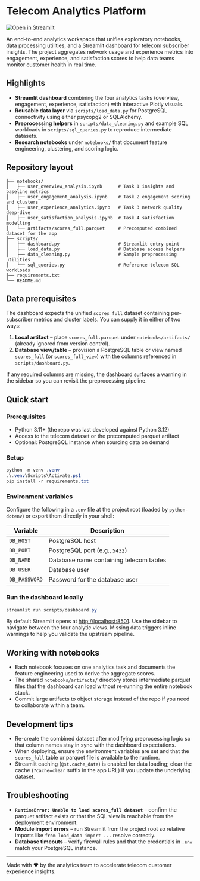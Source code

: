 # Telecom Analytics Platform

[![Open in Streamlit](https://static.streamlit.io/badges/streamlit_badge_black_white.svg)](https://sosisis-telcom-scriptsdashboard-ra9hlu.streamlit.app/)

An end-to-end analytics workspace that unifies exploratory notebooks, data processing utilities, and a Streamlit dashboard for telecom subscriber insights. The project aggregates network usage and experience metrics into engagement, experience, and satisfaction scores to help data teams monitor customer health in real time.

## Highlights

- **Streamlit dashboard** combining the four analytics tasks (overview, engagement, experience, satisfaction) with interactive Plotly visuals.
- **Reusable data layer** via `scripts/load_data.py` for PostgreSQL connectivity using either psycopg2 or SQLAlchemy.
- **Preprocessing helpers** in `scripts/data_cleaning.py` and example SQL workloads in `scripts/sql_queries.py` to reproduce intermediate datasets.
- **Research notebooks** under `notebooks/` that document feature engineering, clustering, and scoring logic.

## Repository layout

```
├── notebooks/
│   ├── user_overview_analysis.ipynb      # Task 1 insights and baseline metrics
│   ├── user_engagement_analysis.ipynb    # Task 2 engagement scoring and clusters
│   ├── user_experience_analytics.ipynb   # Task 3 network quality deep-dive
│   ├── user_satisfaction_analysis.ipynb  # Task 4 satisfaction modelling
│   └── artifacts/scores_full.parquet     # Precomputed combined dataset for the app
├── scripts/
│   ├── dashboard.py                      # Streamlit entry-point
│   ├── load_data.py                      # Database access helpers
│   ├── data_cleaning.py                  # Sample preprocessing utilities
│   └── sql_queries.py                    # Reference telecom SQL workloads
├── requirements.txt
└── README.md
```

## Data prerequisites

The dashboard expects the unified `scores_full` dataset containing per-subscriber metrics and cluster labels. You can supply it in either of two ways:

1. **Local artifact** – place `scores_full.parquet` under `notebooks/artifacts/` (already ignored from version control).
2. **Database view/table** – provision a PostgreSQL table or view named `scores_full` (or `scores_full_view`) with the columns referenced in `scripts/dashboard.py`.

If any required columns are missing, the dashboard surfaces a warning in the sidebar so you can revisit the preprocessing pipeline.

## Quick start

### Prerequisites

- Python 3.11+ (the repo was last developed against Python 3.12)
- Access to the telecom dataset or the precomputed parquet artifact
- Optional: PostgreSQL instance when sourcing data on demand

### Setup

```powershell
python -m venv .venv
.\.venv\Scripts\Activate.ps1
pip install -r requirements.txt
```

### Environment variables

Configure the following in a `.env` file at the project root (loaded by `python-dotenv`) or export them directly in your shell:

| Variable      | Description                                 |
|---------------|---------------------------------------------|
| `DB_HOST`     | PostgreSQL host                             |
| `DB_PORT`     | PostgreSQL port (e.g., `5432`)              |
| `DB_NAME`     | Database name containing telecom tables     |
| `DB_USER`     | Database user                               |
| `DB_PASSWORD` | Password for the database user              |

### Run the dashboard locally

```powershell
streamlit run scripts/dashboard.py
```

By default Streamlit opens at <http://localhost:8501>. Use the sidebar to navigate between the four analytic views. Missing data triggers inline warnings to help you validate the upstream pipeline.

## Working with notebooks

- Each notebook focuses on one analytics task and documents the feature engineering used to derive the aggregate scores.
- The shared `notebooks/artifacts/` directory stores intermediate parquet files that the dashboard can load without re-running the entire notebook stack.
- Commit large artifacts to object storage instead of the repo if you need to collaborate within a team.

## Development tips

- Re-create the combined dataset after modifying preprocessing logic so that column names stay in sync with the dashboard expectations.
- When deploying, ensure the environment variables are set and that the `scores_full` table or parquet file is available to the runtime.
- Streamlit caching (`@st.cache_data`) is enabled for data loading; clear the cache (`?cache=clear` suffix in the app URL) if you update the underlying dataset.

## Troubleshooting

- **`RuntimeError: Unable to load scores_full dataset`** – confirm the parquet artifact exists or that the SQL view is reachable from the deployment environment.
- **Module import errors** – run Streamlit from the project root so relative imports like `from load_data import ...` resolve correctly.
- **Database timeouts** – verify firewall rules and that the credentials in `.env` match your PostgreSQL instance.

---

Made with ❤️ by the analytics team to accelerate telecom customer experience insights.
